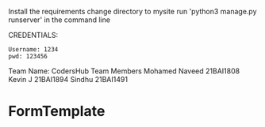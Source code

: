 Install the requirements
change directory to mysite
run 'python3 manage.py runserver' in the command line


CREDENTIALS:

	Username: 1234
	pwd: 123456

Team Name: CodersHub
Team Members
	Mohamed Naveed 21BAI1808
	Kevin J 21BAI1894
	Sindhu 21BAI1491

# FormTemplate
